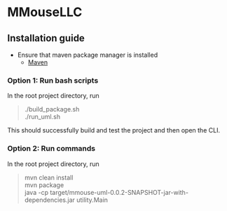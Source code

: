# MMouseLLC

## Installation guide

* Ensure that maven package manager is installed
  * [Maven](https://maven.apache.org/install.html)

### Option 1: Run bash scripts

In the root project directory, run

> ./build_package.sh </br>
> ./run_uml.sh

This should successfully build and test the project and then open the CLI. 

### Option 2: Run commands 

In the root project directory, run

> mvn clean install <br>
> mvn package <br>
> java -cp target/mmouse-uml-0.0.2-SNAPSHOT-jar-with-dependencies.jar utility.Main
